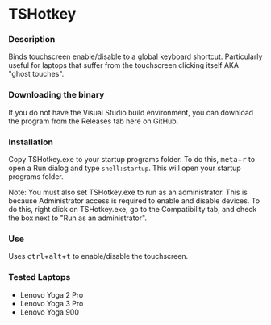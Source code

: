 # TSHotkey

### Description
Binds touchscreen enable/disable to a global keyboard shortcut. Particularly useful for laptops that suffer from the touchscreen clicking itself AKA "ghost touches".

### Downloading the binary
If you do not have the Visual Studio build environment, you can download the program from the Releases tab here on GitHub.

### Installation
Copy TSHotkey.exe to your startup programs folder. To do this, <kbd>meta</kbd>+<kbd>r</kbd> to open a Run dialog and type `shell:startup`. This will open your startup programs folder.

Note: You must also set TSHotkey.exe to run as an administrator. This is because Administrator access is required to enable and disable devices. To do this, right click on TSHotkey.exe, go to the Compatibility tab, and check the box next to "Run as an administrator".

### Use
Uses <kbd>ctrl</kbd>+<kbd>alt</kbd>+<kbd>t</kbd> to enable/disable the touchscreen.

### Tested Laptops
* Lenovo Yoga 2 Pro
* Lenovo Yoga 3 Pro
* Lenovo Yoga 900